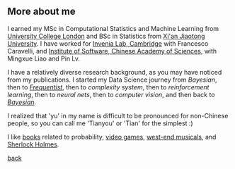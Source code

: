 ## More about me

I earned my MSc in Computational Statistics and Machine Learning from [University College London](https://www.ucl.ac.uk/) and BSc in Statistics from [Xi'an Jiaotong University](http://en.xjtu.edu.cn/).  I have worked for [Invenia Lab, Cambridge](https://www.invenia.ca/labs/) with Francesco Caravelli, and [Institute of Software, Chinese Academy of Sciences](http://english.is.cas.cn/), with Mingxue Liao and Pin Lv.

I have a relatively diverse research background, as you may have noticed from my publications. I started my Data Science journey from _Bayesian_, then to [_Frequentist_](https://xkcd.com/1132/), then to _complexity system_, then to _reinforcement learning_, then to _neural nets_, then to _computer vision_, and then back to [_Bayesian_](https://www.inference.vc/everything-that-works-works-because-its-bayesian-2/). 

I realized that 'yu' in my name is difficult to be pronounced for non-Chinese people, so you can call me 'Tianyou' or 'Tian' for the simplest :)

I like [books](https://en.wikipedia.org/wiki/Nassim_Nicholas_Taleb) related to probability, [video games](./Abathur.png), [west-end musicals](./Ramin.jpeg), and [Sherlock Holmes](./Yu_and_Yu.png).

[back](./)
